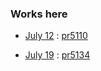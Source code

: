

### Works here

* [July 12](https://github.com/influxdata/influxdb_iox/pull/5110) :
 [pr5110](https://github.com/influxdata/influxdb_iox/commit/ad4ea13e9d3c51cab1febc770c51d22a05855ac6)
 
 * [July 19](https://github.com/influxdata/influxdb_iox/pull/5134) :
 [pr5134](https://github.com/influxdata/influxdb_iox/commit/b8d9799a268634b4a8226554c8950a480b9760b0)